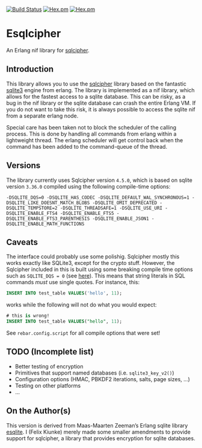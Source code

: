 [![Build Status](https://app.travis-ci.com/FelixKiunke/esqlcipher.svg?branch=master)](https://app.travis-ci.com/FelixKiunke/esqlcipher)
[![Hex.pm](https://img.shields.io/hexpm/v/esqlcipher.svg)](https://hex.pm/packages/esqlcipher)
[![Hex.pm](https://img.shields.io/hexpm/dt/esqlcipher.svg)](https://hex.pm/packages/esqlcipher)

Esqlcipher
==========

An Erlang nif library for [sqlcipher](https://github.com/sqlcipher/sqlcipher).

Introduction
------------

This library allows you to use the [sqlcipher](https://github.com/sqlcipher/sqlcipher)
library based on the fantastic [sqlite3](https://www.sqlite.org/index.html)
engine from erlang. The library is implemented as a nif library, which allows
for the fastest access to a sqlite database. This can be risky, as a bug
in the nif library or the sqlite database can crash the entire Erlang
VM. If you do not want to take this risk, it is always possible to
access the sqlite nif from a separate erlang node.

Special care has been taken not to block the scheduler of the calling
process. This is done by handling all commands from erlang within a
lightweight thread. The erlang scheduler will get control back when
the command has been added to the command-queue of the thread.

Versions
--------

The library currently uses Sqlcipher version `4.5.0`, which is based on sqlite
version `3.36.0` compiled using the following compile-time options:

```
-DSQLITE_DQS=0 -DSQLITE_HAS_CODEC -DSQLITE_DEFAULT_WAL_SYNCHRONOUS=1 -DSQLITE_LIKE_DOESNT_MATCH_BLOBS -DSQLITE_OMIT_DEPRECATED -DSQLITE_TEMPSTORE=2 -DSQLITE_THREADSAFE=1 -DSQLITE_USE_URI -DSQLITE_ENABLE_FTS4 -DSQLITE_ENABLE_FTS5 -DSQLITE_ENABLE_FTS3_PARENTHESIS -DSQLITE_ENABLE_JSON1 -DSQLITE_ENABLE_MATH_FUNCTIONS
```

Caveats
-------

The interface could probably use some polishig. Sqlcipher mostly this works
exactly like SQLite3, except for the crypto stuff. However, the Sqlcipher
included in this is built using some breaking compile time options such as
`SQLITE_DQS = 0` (see [here](https://www.sqlite.org/compile.html#recommended_compile_time_options)).
This means that string literals in SQL commands *must* use single quotes.
For instance, this:
```SQL
INSERT INTO test_table VALUES('hello', 11);
```
works while the following will not do what you would expect:
```SQL
# this is wrong!
INSERT INTO test_table VALUES("hello", 11);
```

See `rebar.config.script` for all compile options that were set!


TODO (Incomplete list)
----------------------

- Better testing of encryption
- Primitives that support named databases (i.e. `sqlite3_key_v2()`)
- Configuration options (HMAC, PBKDF2 iterations, salts, page sizes, ...)
- Testing on other platforms
- ...


On the Author(s)
----------------

This version is derived from Maas-Maarten Zeeman’s Erlang sqlite
library [esqlite](https://github.com/mmzeeman/esqlite).
I (Felix Kiunke) merely made some smaller amendments to provide
support for sqlcipher, a library that provides encryption for sqlite
databases.